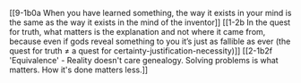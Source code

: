 [[9-1b0a When you have learned something, the way it exists in your mind is the same as the way it exists in the mind of the inventor]]
[[1-2b In the quest for truth, what matters is the explanation and not where it came from, because even if gods reveal something to you it’s just as fallible as ever (the quest for truth ≠ a quest for certainty-justification-necessity)]]
[[2-1b2f 'Equivalence' - Reality doesn't care genealogy. Solving problems is what matters. How it's done matters less.]]